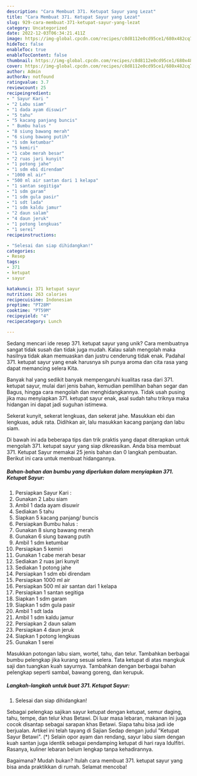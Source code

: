```yaml
---
description: "Cara Membuat 371. Ketupat Sayur yang Lezat"
title: "Cara Membuat 371. Ketupat Sayur yang Lezat"
slug: 929-cara-membuat-371-ketupat-sayur-yang-lezat
category: Uncategorized
date: 2022-12-03T06:34:21.411Z
image: https://img-global.cpcdn.com/recipes/c8d8112e0cd95ce1/680x482cq70/371-ketupat-sayur-foto-resep-utama.jpg
hideToc: false
enableToc: true
enableTocContent: false
thumbnail: https://img-global.cpcdn.com/recipes/c8d8112e0cd95ce1/680x482cq70/371-ketupat-sayur-foto-resep-utama.jpg
cover: https://img-global.cpcdn.com/recipes/c8d8112e0cd95ce1/680x482cq70/371-ketupat-sayur-foto-resep-utama.jpg
author: Admin
authorAv: notfound
ratingvalue: 3.7
reviewcount: 25
recipeingredient:
- " Sayur Kari "
- "2 Labu siam"
- "1 dada ayam disuwir"
- "5 tahu"
- "5 kacang panjang buncis"
- " Bumbu halus "
- "8 siung bawang merah"
- "6 siung bawang putih"
- "1 sdm ketumbar"
- "5 kemiri"
- "1 cabe merah besar"
- "2 ruas jari kunyit"
- "1 potong jahe"
- "1 sdm ebi direndam"
- "1000 ml air"
- "500 ml air santan dari 1 kelapa"
- "1 santan segitiga"
- "1 sdm garam"
- "1 sdm gula pasir"
- "1 sdt lada"
- "1 sdm kaldu jamur"
- "2 daun salam"
- "4 daun jeruk"
- "1 potong lengkuas"
- "1 serei"
recipeinstructions:

- "Selesai dan siap dihidangkan!"
categories:
- Resep
tags:
- 371
- ketupat
- sayur

katakunci: 371 ketupat sayur 
nutrition: 263 calories
recipecuisine: Indonesian
preptime: "PT28M"
cooktime: "PT59M"
recipeyield: "4"
recipecategory: Lunch

---
```





Sedang mencari ide resep 371. ketupat sayur yang unik? Cara membuatnya sangat tidak susah dan tidak juga mudah. Kalau salah mengolah maka hasilnya tidak akan memuaskan dan justru cenderung tidak enak. Padahal 371. ketupat sayur yang enak harusnya sih punya aroma dan cita rasa yang dapat memancing selera Kita.





Banyak hal yang sedikit banyak mempengaruhi kualitas rasa dari 371. ketupat sayur, mulai dari jenis bahan, kemudian pemilihan bahan segar dan Bagus, hingga cara mengolah dan menghidangkannya. Tidak usah pusing jika mau menyiapkan 371. ketupat sayur enak,      asal sudah tahu triknya maka hidangan ini dapat jadi suguhan istimewa.














Sekerat kunyit, sekerat lengkuas, dan sekerat jahe. Masukkan ebi dan lengkuas, aduk rata. Didihkan air, lalu masukkan kacang panjang dan labu siam.






Di bawah ini ada beberapa tips dan trik praktis yang dapat diterapkan untuk mengolah 371. ketupat sayur yang siap dikreasikan. Anda bisa membuat 371. Ketupat Sayur memakai 25 jenis bahan dan 0 langkah pembuatan. Berikut ini cara untuk membuat hidangannya.

<!--inarticleads1-->

##### Bahan-bahan dan bumbu yang diperlukan dalam menyiapkan 371. Ketupat Sayur:

1. Persiapkan  Sayur Kari :
1. Gunakan 2 Labu siam
1. Ambil 1 dada ayam disuwir
1. Sediakan 5 tahu
1. Siapkan 5 kacang panjang/ buncis
1. Persiapkan  Bumbu halus :
1. Gunakan 8 siung bawang merah
1. Gunakan 6 siung bawang putih
1. Ambil 1 sdm ketumbar
1. Persiapkan 5 kemiri
1. Gunakan 1 cabe merah besar
1. Sediakan 2 ruas jari kunyit
1. Sediakan 1 potong jahe
1. Persiapkan 1 sdm ebi direndam
1. Persiapkan 1000 ml air
1. Persiapkan 500 ml air santan dari 1 kelapa
1. Persiapkan 1 santan segitiga
1. Siapkan 1 sdm garam
1. Siapkan 1 sdm gula pasir
1. Ambil 1 sdt lada
1. Ambil 1 sdm kaldu jamur
1. Persiapkan 2 daun salam
1. Persiapkan 4 daun jeruk
1. Siapkan 1 potong lengkuas
1. Gunakan 1 serei


Masukkan potongan labu siam, wortel, tahu, dan telur. Tambahkan berbagai bumbu pelengkap jika kurang sesuai selera. Tata ketupat di atas mangkuk saji dan tuangkan kuah sayurnya. Tambahkan dengan berbagai bahan pelengkap seperti sambal, bawang goreng, dan kerupuk. 

<!--inarticleads2-->

##### Langkah-langkah untuk buat 371. Ketupat Sayur:


1. Selesai dan siap dihidangkan!

Sebagai pelengkap sajikan sayur ketupat dengan ketupat, semur daging, tahu, tempe, dan telur khas Betawi. Di luar masa lebaran, makanan ini juga cocok disantap sebagai sarapan khas Betawi. Siapa tahu bisa jadi ide berjualan. Artikel ini telah tayang di Sajian Sedap dengan judul &#34;Ketupat Sayur Betawi&#34;. (*) Selain opor ayam dan rendang, sayur labu siam dengan kuah santan juga identik sebagai pendamping ketupat di hari raya Idulfitri. Rasanya, kuliner lebaran belum lengkap tanpa kehadirannya. 

Bagaimana? Mudah bukan? Itulah cara membuat 371. ketupat sayur yang bisa anda praktikkan di rumah. Selamat mencoba!
